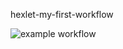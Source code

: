 hexlet-my-first-workflow


![example workflow](https://github.com/AlekseiKarlov/hexlet-my-first-workflow/actions/workflows/hello-world.yml/badge.svg?branch=main)